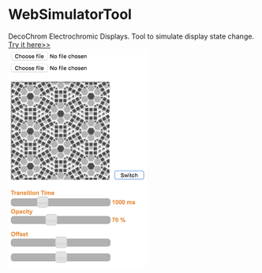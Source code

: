 # WebSimulatorTool
DecoChrom Electrochromic Displays. Tool to simulate display state change.\
[Try it here>>](http://www.jetmelon.com/decochrom/)\
![DecoChrom display simulator](ScreenShot.png)
